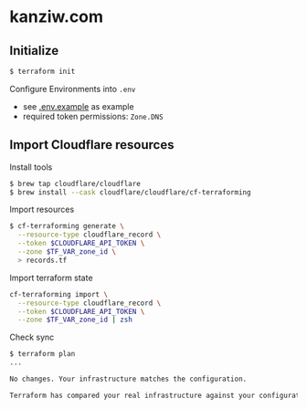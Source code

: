 # kanziw.com

## Initialize

```zsh
$ terraform init
```

Configure Environments into `.env`
- see [.env.example](.env.example) as example
- required token permissions: `Zone.DNS`


## Import Cloudflare resources

Install tools

```zsh
$ brew tap cloudflare/cloudflare
$ brew install --cask cloudflare/cloudflare/cf-terraforming
```


Import resources

```zsh
$ cf-terraforming generate \
  --resource-type cloudflare_record \
  --token $CLOUDFLARE_API_TOKEN \
  --zone $TF_VAR_zone_id \
  > records.tf
```


Import terraform state

```zsh
cf-terraforming import \
  --resource-type cloudflare_record \
  --token $CLOUDFLARE_API_TOKEN \
  --zone $TF_VAR_zone_id | zsh
```


Check sync

```zsh
$ terraform plan
...

No changes. Your infrastructure matches the configuration.

Terraform has compared your real infrastructure against your configuration and found no differences, so no changes are needed.
```
